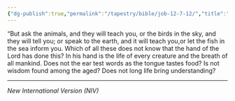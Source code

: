 ```yaml
---
{"dg-publish":true,"permalink":"/tapestry/bible/job-12-7-12/","title":"Job 12:7–12","hide":true,"tags":["bible"],"dgHomeLink":true,"dgShowLocalGraph":true,"dgEnableSearch":true}
---
```


“But ask the animals, and they will teach you, or the birds in the sky, and they will tell you; or speak to the earth, and it will teach you,or let the fish in the sea inform you.
 Which of all these does not know that the hand of the Lord has done this? In his hand is the life of every creature and the breath of all mankind. Does not the ear test words as the tongue tastes food? Is not wisdom found among the aged? Does not long life bring understanding?



---
*New International Version (NIV)*